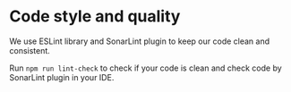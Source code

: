 # Code style and quality

We use ESLint library and SonarLint plugin to keep our code clean and consistent.

Run `npm run lint-check` to check if your code is clean and check code by SonarLint plugin in your IDE.
